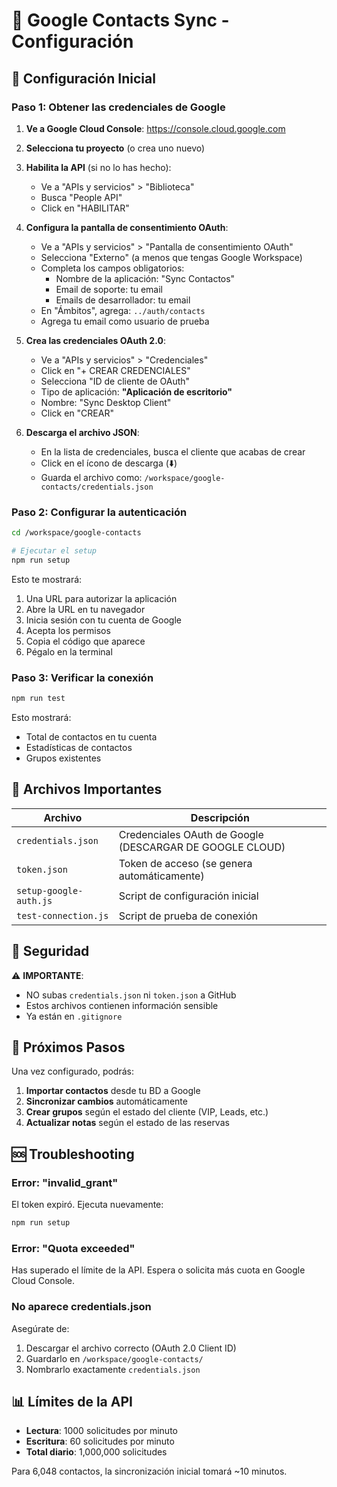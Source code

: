 # 📱 Google Contacts Sync - Configuración

## 🚀 Configuración Inicial

### Paso 1: Obtener las credenciales de Google

1. **Ve a Google Cloud Console**: https://console.cloud.google.com

2. **Selecciona tu proyecto** (o crea uno nuevo)

3. **Habilita la API** (si no lo has hecho):
   - Ve a "APIs y servicios" > "Biblioteca"
   - Busca "People API"
   - Click en "HABILITAR"

4. **Configura la pantalla de consentimiento OAuth**:
   - Ve a "APIs y servicios" > "Pantalla de consentimiento OAuth"
   - Selecciona "Externo" (a menos que tengas Google Workspace)
   - Completa los campos obligatorios:
     - Nombre de la aplicación: "Sync Contactos"
     - Email de soporte: tu email
     - Emails de desarrollador: tu email
   - En "Ámbitos", agrega: `../auth/contacts`
   - Agrega tu email como usuario de prueba

5. **Crea las credenciales OAuth 2.0**:
   - Ve a "APIs y servicios" > "Credenciales"
   - Click en "+ CREAR CREDENCIALES"
   - Selecciona "ID de cliente de OAuth"
   - Tipo de aplicación: **"Aplicación de escritorio"**
   - Nombre: "Sync Desktop Client"
   - Click en "CREAR"

6. **Descarga el archivo JSON**:
   - En la lista de credenciales, busca el cliente que acabas de crear
   - Click en el ícono de descarga (⬇️)
   - Guarda el archivo como: `/workspace/google-contacts/credentials.json`

### Paso 2: Configurar la autenticación

```bash
cd /workspace/google-contacts

# Ejecutar el setup
npm run setup
```

Esto te mostrará:
1. Una URL para autorizar la aplicación
2. Abre la URL en tu navegador
3. Inicia sesión con tu cuenta de Google
4. Acepta los permisos
5. Copia el código que aparece
6. Pégalo en la terminal

### Paso 3: Verificar la conexión

```bash
npm run test
```

Esto mostrará:
- Total de contactos en tu cuenta
- Estadísticas de contactos
- Grupos existentes

## 📝 Archivos Importantes

| Archivo | Descripción |
|---------|-------------|
| `credentials.json` | Credenciales OAuth de Google (DESCARGAR DE GOOGLE CLOUD) |
| `token.json` | Token de acceso (se genera automáticamente) |
| `setup-google-auth.js` | Script de configuración inicial |
| `test-connection.js` | Script de prueba de conexión |

## 🔐 Seguridad

⚠️ **IMPORTANTE**: 
- NO subas `credentials.json` ni `token.json` a GitHub
- Estos archivos contienen información sensible
- Ya están en `.gitignore`

## 🎯 Próximos Pasos

Una vez configurado, podrás:
1. **Importar contactos** desde tu BD a Google
2. **Sincronizar cambios** automáticamente
3. **Crear grupos** según el estado del cliente (VIP, Leads, etc.)
4. **Actualizar notas** según el estado de las reservas

## 🆘 Troubleshooting

### Error: "invalid_grant"
El token expiró. Ejecuta nuevamente:
```bash
npm run setup
```

### Error: "Quota exceeded"
Has superado el límite de la API. Espera o solicita más cuota en Google Cloud Console.

### No aparece credentials.json
Asegúrate de:
1. Descargar el archivo correcto (OAuth 2.0 Client ID)
2. Guardarlo en `/workspace/google-contacts/`
3. Nombrarlo exactamente `credentials.json`

## 📊 Límites de la API

- **Lectura**: 1000 solicitudes por minuto
- **Escritura**: 60 solicitudes por minuto
- **Total diario**: 1,000,000 solicitudes

Para 6,048 contactos, la sincronización inicial tomará ~10 minutos.